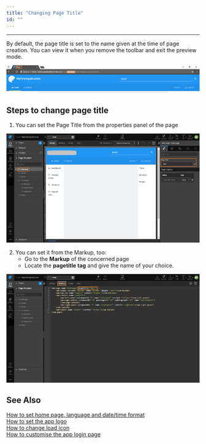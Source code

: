 ```yaml
---
title: "Changing Page Title"
id: ""
---
```

---

By default, the page title is set to the name given at the time of page creation. You can view it when you remove the toolbar and exit the preview mode. 

[![](/learn/assets/design_pagetitle.png)](/learn/assets/design_pagetitle.png)

## Steps to change page title

1. You can set the Page Title from the properties panel of the page 

[![](/learn/assets/design_pagetitle_prop-1.png)](/learn/assets/design_pagetitle_prop-1.png)

2. You can set it from the Markup, too:
    - Go to the **Markup** of the concerned page
    - Locate the **pagetitle tag** and give the name of your choice. 
    
[![](/learn/assets/design_pagetitle_markup.png)](/learn/assets/design_pagetitle_markup.png)

## See Also

[How to set home page, language and date/time format](/learn/how-tos/setting-language-date-format/)  
[How to set the app logo](/learn/how-tos/changing-app-logo/)  
[How to change load icon](/learn/how-tos/change-icon-global-spinner/)  
[How to customise the app login page](/learn/how-tos/customise-login-page/)  
